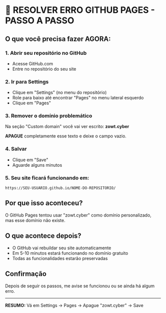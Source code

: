 # 🚨 RESOLVER ERRO GITHUB PAGES - PASSO A PASSO

## O que você precisa fazer AGORA:

### 1. Abrir seu repositório no GitHub
- Acesse GitHub.com
- Entre no repositório do seu site

### 2. Ir para Settings
- Clique em "Settings" (no menu do repositório)
- Role para baixo até encontrar "Pages" no menu lateral esquerdo
- Clique em "Pages"

### 3. Remover o domínio problemático
Na seção "Custom domain" você vai ver escrito: **zowt.cyber**

**APAGUE** completamente esse texto e deixe o campo vazio.

### 4. Salvar
- Clique em "Save"
- Aguarde alguns minutos

### 5. Seu site ficará funcionando em:
```
https://SEU-USUARIO.github.io/NOME-DO-REPOSITORIO/
```

## Por que isso aconteceu?
O GitHub Pages tentou usar "zowt.cyber" como domínio personalizado, mas esse domínio não existe. 

## O que acontece depois?
- O GitHub vai rebuildar seu site automaticamente
- Em 5-10 minutos estará funcionando no domínio gratuito
- Todas as funcionalidades estarão preservadas

## Confirmação
Depois de seguir os passos, me avise se funcionou ou se ainda há algum erro.

---
**RESUMO:** Vá em Settings → Pages → Apague "zowt.cyber" → Save